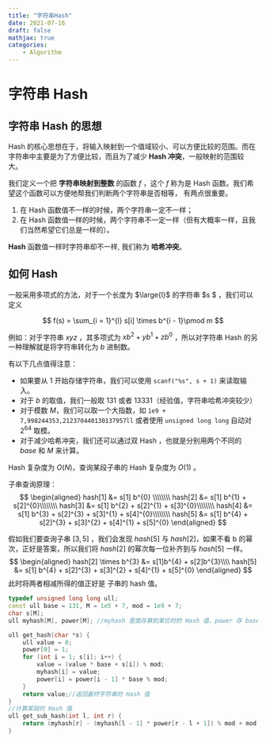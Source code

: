 ```yaml
---
title: "字符串Hash"
date: 2021-07-16
draft: false
mathjax: true
categories:
    - Algorithm
---
```


# 字符串 Hash

## 字符串 Hash 的思想

Hash 的核心思想在于，将输入映射到一个值域较小、可以方便比较的范围。而在字符串中主要是为了方便比较，而且为了减少 **Hash 冲突**，一般映射的范围较大。

我们定义一个把 **字符串映射到整数** 的函数 $f$ ，这个 $f$ 称为是 Hash 函数。我们希望这个函数可以方便地帮我们判断两个字符串是否相等， 有两点很重要。

1. 在 Hash 函数值不一样的时候，两个字符串一定不一样；
2. 在 Hash 函数值一样的时候，两个字符串不一定一样（但有大概率一样，且我们当然希望它们总是一样的）。

**Hash** 函数值一样时字符串却不一样,  我们称为 **哈希冲突**。

## 如何 Hash

一般采用多项式的方法，对于一个长度为 $\large{l}$ 的字符串 $s $ ，我们可以定义 

$$
 f(s) =  \sum_{i = 1}^{l} s[i] \times b^{i - 1}\pmod m
$$

例如：对于字符串 $xyz$ ，其多项式为 $xb^{2} + yb^{1} + zb^{0}$ ，所以对字符串 Hash 的另一种理解就是将字符串转化为 $b$ 进制数。

有以下几点值得注意：

* 如果要从 $1$ 开始存储字符串，我们可以使用 `scanf("%s", s + 1)` 来读取输入。
* 对于 $b$ 的取值，我们一般取 $131$ 或者 $13331$（经验值，字符串哈希冲突较少）
* 对于模数 $M$，我们可以取一个大指数，如 `1e9 + 7,998244353,212370440130137957ll` 或者使用 `unsigned long long` 自动对 $2 ^{64}$ 取模。
* 对于减少哈希冲突，我们还可以通过双 Hash ，也就是分别用两个不同的 $base$ 和 $M$ 来计算。

 Hash 复杂度为 $O(N)$，查询某段子串的 Hash 复杂度为 $O(1)$ 。

子串查询原理：
$$
\begin{aligned}
hash[1] &= s[1] b^{0} \\\\\\\\
hash[2] &= s[1] b^{1} + s[2]^{0}\\\\\\\\
hash[3] &= s[1] b^{2} + s[2]^{1} + s[3]^{0}\\\\\\\\
hash[4] &= s[1] b^{3} + s[2]^{3} + s[3]^{1} + s[4]^{0}\\\\\\\\
hash[5] &= s[1] b^{4} + s[2]^{3} + s[3]^{2} + s[4]^{1} + s[5]^{0}
\end{aligned}
$$

假如我们要查询子串 $[3,5]$ ，我们会发现 $hash[5]$ 与 $hash[2]$，如果不看 b 的幂次，正好是答案，所以我们将 $hash[2]$ 的幂次每一位补齐到与 $hash[5]$ 一样。
$$
\begin{aligned}
hash[2] \times b^{3} &= s[1]b^{4} + s[2]b^{3}\\\\
hash[5] &= s[1] b^{4} + s[2]^{3} + s[3]^{2} + s[4]^{1} + s[5]^{0}
\end{aligned}
$$
此时将两者相减所得的值正好是 子串的 hash 值。

```cpp
typedef unsigned long long ull;
const ull base = 131, M = 1e5 + 7, mod = 1e9 + 7;
char s[M];
ull myhash[M], power[M]; //myhash 里面存算到某位时的 Hash 值，power 存 base 的幂次（子串查询才需要）

ull get_hash(char *s) {
    ull value = 0;
    power[0] = 1;
    for (int i = 1; s[i]; i++) {
        value = (value * base + s[i]) % mod;
        myhash[i] = value;
        power[i] = power[i - 1] * base % mod;
    }
    return value;//返回最终字符串的 Hash 值
}
//计算某段的 Hash 值
ull get_sub_hash(int l, int r) {
    return (myhash[r] - (myhash[l - 1] * power[r - l + 1]) % mod + mod) % mod;
}
```

